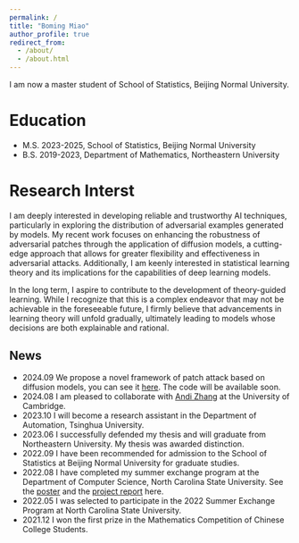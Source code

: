 ```yaml
---
permalink: /
title: "Boming Miao"
author_profile: true
redirect_from: 
  - /about/
  - /about.html
---
```

I am now a master student of School of Statistics, Beijing Normal University.

Education
=========

- M.S. 2023-2025, School of Statistics, Beijing Normal University
- B.S. 2019-2023, Department of Mathematics, Northeastern University

Research Interst
================

I am deeply interested in developing reliable and trustworthy AI techniques, particularly in exploring the distribution of adversarial examples generated by models. My recent work focuses on enhancing the robustness of adversarial patches through the application of diffusion models, a cutting-edge approach that allows for greater flexibility and effectiveness in adversarial attacks. Additionally, I am keenly interested in statistical learning theory and its implications for the capabilities of deep learning models.

In the long term, I aspire to contribute to the development of theory-guided learning. While I recognize that this is a complex endeavor that may not be achievable in the foreseeable future, I firmly believe that advancements in learning theory will unfold gradually, ultimately leading to models whose decisions are both explainable and rational.

## News
- 2024.09 We propose a novel framework of patch attack based on diffusion models, you can see it [here](https://arxiv.org/abs/2409.07002). The code will be available soon.
- 2024.08 I am pleased to collaborate with [Andi Zhang](https://andi.ac/) at the University of Cambridge.
- 2023.10 I will become a research assistant in the Department of Automation, Tsinghua University.
- 2023.06 I successfully defended my thesis and will graduate from Northeastern University. My thesis was awarded distinction.
- 2022.09 I have been recommended for admission to the School of Statistics at Beijing Normal University for graduate studies.
- 2022.08 I have completed my summer exchange program at the Department of Computer Science, North Carolina State University. See the [poster](../files/Poster.pdf) and the [project report](../files/ProjectReport.pdf) here.
- 2022.05 I was selected to participate in the 2022 Summer Exchange Program at North Carolina State University.
- 2021.12 I won the first prize in the Mathematics Competition of Chinese College Students.